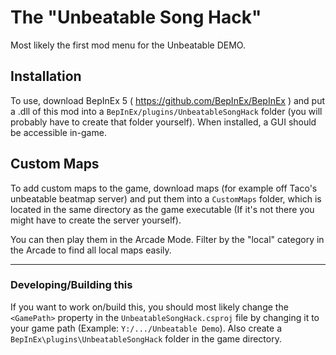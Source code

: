 # The "Unbeatable Song Hack"

Most likely the first mod menu for the Unbeatable DEMO.

## Installation

To use, download BepInEx 5 ( https://github.com/BepInEx/BepInEx ) and put a .dll of this mod into a `BepInEx/plugins/UnbeatableSongHack` folder (you will probably have to create that folder yourself). When installed, a GUI should be accessible in-game.

## Custom Maps

To add custom maps to the game, download maps (for example off Taco's unbeatable beatmap server) and put them into a `CustomMaps` folder, which is located in the same directory as the game executable (If it's not there you might have to create the server yourself).

You can then play them in the Arcade Mode. Filter by the "local" category in the Arcade to find all local maps easily.

---

### Developing/Building this

If you want to work on/build this, you should most likely change the `<GamePath>` property in the `UnbeatableSongHack.csproj` file by changing it to your game path (Example: `Y:/.../Unbeatable Demo`).
Also create a `BepInEx\plugins\UnbeatableSongHack` folder in the game directory.